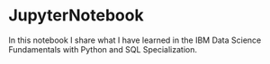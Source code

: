 # JupyterNotebook
In this notebook I share what I have learned in the IBM Data Science Fundamentals with Python and SQL Specialization. 
